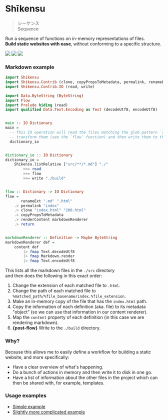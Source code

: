 # Shīkensu

> シーケンス    
> Sequence

Run a sequence of functions on in-memory representations of files.  
__Build static websites with ease__, without conforming to a specific structure.

[![](https://www.stackage.org/package/shikensu/badge/nightly?label=version)](https://www.stackage.org/package/shikensu)
[![](https://travis-ci.org/icidasset/shikensu.svg?branch=master)](https://travis-ci.org/icidasset/shikensu)
[![](https://ci.appveyor.com/api/projects/status/github/icidasset/shikensu?branch=master&svg=true)](https://ci.appveyor.com/project/icidasset/shikensu)



### Markdown example


```haskell
import Shikensu
import Shikensu.Contrib (clone, copyPropsToMetadata, permalink, renameExt, renderContent)
import Shikensu.Contrib.IO (read, write)

import Data.ByteString (ByteString)
import Flow
import Prelude hiding (read)
import qualified Data.Text.Encoding as Text (decodeUtf8, encodeUtf8)


main :: IO Dictionary
main =
  -- This IO operation will read the files matching the glob pattern `src/**/*.md`,
  -- transform them (see the `flow` function) and then write them to the `build` directory.
  dictionary_io


dictionary_io :: IO Dictionary
dictionary_io =
    Shikensu.listRelative ["src/**/*.md"] "./"
        >>= read
        >>= flow
        >>= write "./build"


flow :: Dictionary -> IO Dictionary
flow =
       renameExt ".md" ".html"
    .> permalink "index"
    .> clone "index.html" "200.html"
    .> copyPropsToMetadata
    .> renderContent markdownRenderer
    .> return


markdownRenderer :: Definition -> Maybe ByteString
markdownRenderer def =
    content def
        |> fmap Text.decodeUtf8
        |> fmap Markdown.render
        |> fmap Text.encodeUtf8
```

This lists all the markdown files in the `./src` directory  
and then does the following in this exact order:

1. Change the extension of each matched file to `.html`.
2. Change the path of each matched file to `%matched_path/%file_basename/index.%file_extension`.
3. Make an in-memory copy of the file that has the `index.html` path.
4. Copy the information of each definition (aka. file) to its metadata "object"
   (so we can use that information in our content renderer).
5. Map the `content` property of each definition
   (in this case we are rendering markdown).
6. __{post-flow}__ Write to the `./build` directory.



### Why?

Because this allows me to easily define a workflow for building a static website, and more specifically:

- Have a clear overview of what's happening.
- Do a bunch of actions in memory and then write it to disk in one go.
- Have a list of information about the other files in the project which can then be shared with, for example, templates.



### Usage examples

- [Simple example](https://github.com/icidasset/ongaku-ryoho/blob/47139dd903494beccb9d18bb23261ae85f7d510e/system/Main.hs#L17)
- [Slightly more complicated example](https://github.com/icidasset/icidasset/blob/f6acd52525abe38286aebe915dd4e97a9d3add33/system/Build/Main.hs#L33)
